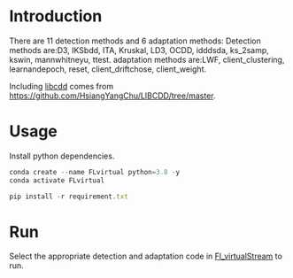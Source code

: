 # Introduction
There are 11 detection methods and 6 adaptation methods:
Detection methods are:D3, IKSbdd, ITA, Kruskal, LD3, OCDD, idddsda, ks_2samp, kswin, mannwhitneyu, ttest.
adaptation methods are:LWF, client_clustering, learnandepoch, reset, client_driftchose, client_weight.

Including [libcdd](https://github.com/Shuo-Wang84/FL-VirtualConceptDrift/tree/main/libcdd) comes from https://github.com/HsiangYangChu/LIBCDD/tree/master.

# Usage
Install python dependencies.
```javascript
conda create --name FLvirtual python=3.8 -y
conda activate FLvirtual

pip install -r requirement.txt
```

# Run
Select the appropriate detection and adaptation code in [Fl_virtualStream](https://github.com/Shuo-Wang84/FL-VirtualConceptDrift/tree/main/FL_VirtualStream) to run.




